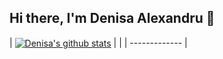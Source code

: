 ## Hi there, I'm Denisa Alexandru 👋

| <a href="https://github.com/anuraghazra/github-readme-stats"><img align="center" src="https://github-readme-stats.vercel.app/api?username=depink5&show_icons=true&include_all_commits=true&theme=buefy&hide_border=true" alt="Denisa's github stats" /></a> | <a href="https://github.com/anuraghazra/github-readme-stats"></a> |
| ------------- |
